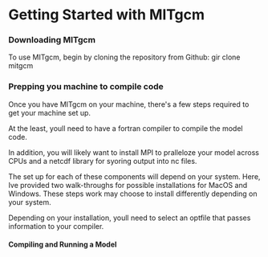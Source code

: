 # Getting Started with MITgcm


### Downloading MITgcm
To use MITgcm, begin by cloning the repository from Github:
gir clone mitgcm

### Prepping you machine to compile code
Once you have MITgcm on your machine, there's a few steps required to get your machine set up.

At the least, youll need to have a fortran compiler to compile the model code.

In addition, you will likely want to install MPI to pralleloze your model across CPUs and a netcdf library for syoring output into nc files.

The set up for each of these components will depend on your system. Here, Ive provided two walk-throughs for possible installations for MacOS and Windows. 
These steps work  may choose to install differently depending on your system.

Depending on your installation, youll need to select an optfile that passes information to your compiler. 


#### Compiling and Running a Model








